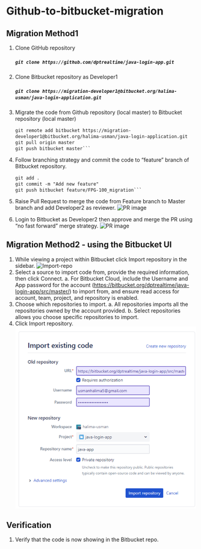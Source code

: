 # Github-to-bitbucket-migration
## Migration Method1 
1. Clone GitHub repository
   ##### `git clone https://github.com/dptrealtime/java-login-app.git`

2. Clone Bitbucket repository as Developer1
   ##### `git clone https://migration-developer1@bitbucket.org/halima-usman/java-login-application.git`

3. Migrate the code from Github repository (local master) to Bitbucket repository (local master)
    ```cd java-login-app #cd into github repo
    git remote add bitbucket https://migration-developer1@bitbucket.org/halima-usman/java-login-application.git
    git pull origin master
    git push bitbucket master```

4. Follow branching strategy and commit the code to “feature” branch of Bitbucket repository.
    ```git checkout -b feature/FPG-100_migration
    git add .
    git commit -m "Add new feature"
    git push bitbucket feature/FPG-100_migration```

5. Raise Pull Request to merge the code from Feature branch to Master branch and add Developer2 as reviewer.
    ![PR image]()

6. Login to Bitbucket as Developer2 then approve and merge the PR using “no fast forward”  merge strategy.
    ![PR image]()

 ## Migration Method2 - using the Bitbucket UI
1. While viewing a project within Bitbucket click Import repository in the sidebar.
    ![Import-repo]()
2. Select a source to import code from, provide the required information, then click Connect.
    a. For Bitbucket Cloud, include the Username and App password for the account (https://bitbucket.org/dptrealtime/java-login-app/src/master/) to import from, and ensure read access for account, team, project, and repository is enabled.
3. Choose which repositories to import.
    a. All repositories imports all the repositories owned by the account provided.
    b. Select repositories allows you choose specific repositories to import.
4. Click Import repository.
![import-existing-repo](image.png)

## Verification
1. Verify that the code is now showing in the Bitbucket repo.